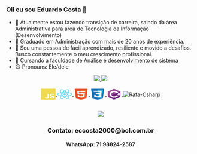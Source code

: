 ### Oii eu sou Eduardo Costa 👋


- 🔭 Atualmente estou fazendo transição de carreira, saindo da área Administrativa para área de Tecnologia da Informação (Desenvolvimento)
- 🔭 Graduado em Administração com mais de 20 anos de experiência. 
- 🔭 Sou uma pessoa de fácil aprendizado, resiliente e movido a desafios. Busco constantemente o meu crescimento profissional.
- 🌱 Cursando a faculdade de Análise e desenvolvimento de sistema
- 😄 Pronouns: Ele/dele

<div align="center">
  <a href="https://github.com/EduardoCosta01">
  <img height="45%" src="https://github-readme-stats.vercel.app/api?username=EduardoCosta01&show_icons=true&theme=dracula&include_all_commits=true&count_private=true"/>
  <img height="45%" src="https://github-readme-stats.vercel.app/api/top-langs/?username=EduardoCosta01&layout=compact&langs_count=7&theme=dracula"/>
</div>

<div align="center" style="display: inline_block"><br>
  <img align="center" alt="Rafa-Js" height="30" width="40" src="https://raw.githubusercontent.com/devicons/devicon/master/icons/javascript/javascript-plain.svg">
  <img align="center" alt="Rafa-React" height="30" width="40" src="https://raw.githubusercontent.com/devicons/devicon/master/icons/react/react-original.svg">
  <img align="center" alt="Rafa-HTML" height="30" width="40" src="https://raw.githubusercontent.com/devicons/devicon/master/icons/html5/html5-original.svg">
  <img align="center" alt="Rafa-CSS" height="30" width="40" src="https://raw.githubusercontent.com/devicons/devicon/master/icons/css3/css3-original.svg">
  <img align="center" alt="Rafa-Csharp" height="30" width="40" src="https://raw.githubusercontent.com/devicons/devicon/master/icons/csharp/csharp-original.svg">
  <img align="center" alt="Rafa-Csharp" height="30" width="40" src="https://cdn.jsdelivr.net/gh/devicons/devicon/icons/dotnetcore/dotnetcore-original.svg"">
</div>

##

<div align="center">
  <a href="https://www.linkedin.com/in/eduardo-costa-a6382933/" target="_blank"><img src="https://img.shields.io/badge/-LinkedIn-%230077B5?style=for-the-   badge&logo=linkedin&logoColor=white" target="_blank"></a> 

</div>
<div align="center">
  <h3>Contato: eccosta2000@bol.com.br </h3>
  <h4>WhatsApp: 71 98824-2587 </h4>
</div>


          

